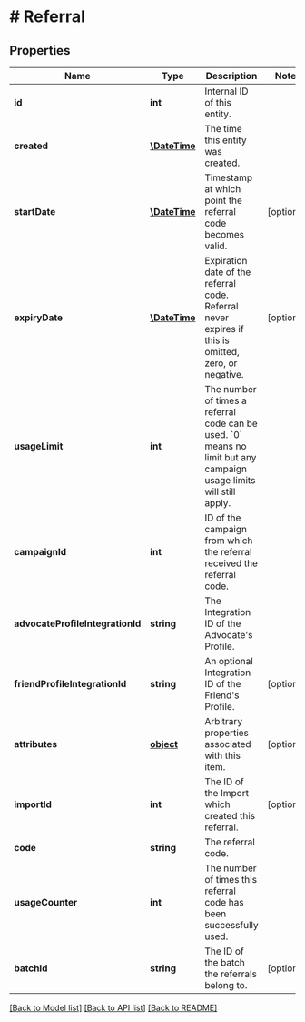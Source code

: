 # # Referral

## Properties

Name | Type | Description | Notes
------------ | ------------- | ------------- | -------------
**id** | **int** | Internal ID of this entity. | 
**created** | [**\DateTime**](\DateTime.md) | The time this entity was created. | 
**startDate** | [**\DateTime**](\DateTime.md) | Timestamp at which point the referral code becomes valid. | [optional] 
**expiryDate** | [**\DateTime**](\DateTime.md) | Expiration date of the referral code. Referral never expires if this is omitted, zero, or negative. | [optional] 
**usageLimit** | **int** | The number of times a referral code can be used. &#x60;0&#x60; means no limit but any campaign usage limits will still apply. | 
**campaignId** | **int** | ID of the campaign from which the referral received the referral code. | 
**advocateProfileIntegrationId** | **string** | The Integration ID of the Advocate&#39;s Profile. | 
**friendProfileIntegrationId** | **string** | An optional Integration ID of the Friend&#39;s Profile. | [optional] 
**attributes** | [**object**](.md) | Arbitrary properties associated with this item. | [optional] 
**importId** | **int** | The ID of the Import which created this referral. | [optional] 
**code** | **string** | The referral code. | 
**usageCounter** | **int** | The number of times this referral code has been successfully used. | 
**batchId** | **string** | The ID of the batch the referrals belong to. | [optional] 

[[Back to Model list]](../../README.md#documentation-for-models) [[Back to API list]](../../README.md#documentation-for-api-endpoints) [[Back to README]](../../README.md)



